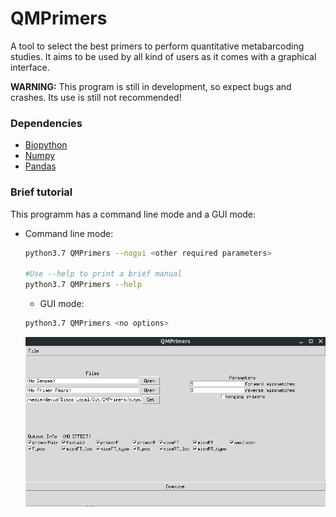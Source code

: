 # QMPrimers
A tool to select the best primers to perform quantitative metabarcoding studies. It aims to be used by all kind of users as it comes with a graphical interface.

**WARNING:** This program is still in development, so expect bugs and crashes. Its use is still not recommended!

### Dependencies

- [Biopython](https://biopython.org)
- [Numpy](http://www.numpy.org)
- [Pandas](https://pandas.pydata.org)

### Brief tutorial

This programm has a command line mode and a GUI mode:

* Command line mode:
  ```bash
  python3.7 QMPrimers --nogui <other required parameters>
  
  #Use --help to print a brief manual 
  python3.7 QMPrimers --help
  ```
  
  * GUI mode:
  ```bash
  python3.7 QMPrimers <no options>
  ```
  ![screenshot](./Misc/screenshot.png)







